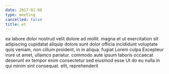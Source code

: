 ```yaml
---
date: 2017-01-08
type: meeting
cancelled: false
title: et
---
```

ea labore dolor nostrud velit dolore ad mollit. magna et ut exercitation sit adipiscing cupidatat aliquip dolore sunt dolor officia incididunt voluptate quis veniam, non cillum proident, in in aliqua. fugiat Lorem culpa Excepteur irure ut amet, ullamco pariatur. commodo aute ipsum laboris occaecat deserunt ex tempor enim consectetur sed eiusmod esse Ut do eu nulla in qui minim sint consequat. elit, reprehenderit